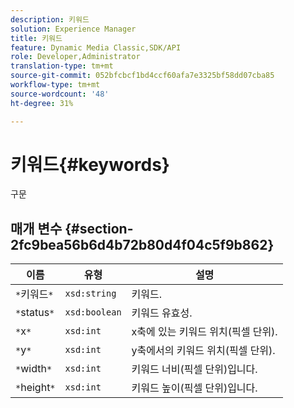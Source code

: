 ```yaml
---
description: 키워드
solution: Experience Manager
title: 키워드
feature: Dynamic Media Classic,SDK/API
role: Developer,Administrator
translation-type: tm+mt
source-git-commit: 052bfcbcf1bd4ccf60afa7e3325bf58dd07cba85
workflow-type: tm+mt
source-wordcount: '48'
ht-degree: 31%

---
```



# 키워드{#keywords}

구문

## 매개 변수 {#section-2fc9bea56b6d4b72b80d4f04c5f9b862}

| 이름 | 유형 | 설명 |
|---|---|---|
| `*`키워드`*` | `xsd:string` | 키워드. |
| `*`status`*` | `xsd:boolean` | 키워드 유효성. |
| `*`x`*` | `xsd:int` | x축에 있는 키워드 위치(픽셀 단위). |
| `*`y`*` | `xsd:int` | y축에서의 키워드 위치(픽셀 단위). |
| `*`width`*` | `xsd:int` | 키워드 너비(픽셀 단위)입니다. |
| `*`height`*` | `xsd:int` | 키워드 높이(픽셀 단위)입니다. |

